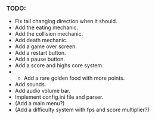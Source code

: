 ### TODO: 
- Fix tail changing direction when it should.
- Add the eating mechanic.
- Add the collision mechanic.
- Add death mechanic.
- Add a game over screen.
- Add a restart button.
- Add a pause button.
- Add a score and highs core system.
- - Add a rare golden food with more points.
- Add sounds.
- Add audio volume bar.
- Implement config.ini file and parser.
- (Add a main menu?)
- (Add a difficulty system with fps and score multiplier?)